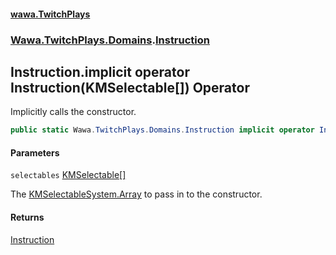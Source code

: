 #### [wawa.TwitchPlays](index.md 'index')
### [Wawa.TwitchPlays.Domains](Wawa.TwitchPlays.Domains.md 'Wawa.TwitchPlays.Domains').[Instruction](Instruction.md 'Wawa.TwitchPlays.Domains.Instruction')

## Instruction.implicit operator Instruction(KMSelectable[]) Operator

Implicitly calls the constructor.

```csharp
public static Wawa.TwitchPlays.Domains.Instruction implicit operator Instruction(KMSelectable[] selectables);
```
#### Parameters

<a name='Wawa.TwitchPlays.Domains.Instruction.op_ImplicitWawa.TwitchPlays.Domains.Instruction(KMSelectable[]).selectables'></a>

`selectables` [KMSelectable](https://docs.microsoft.com/en-us/dotnet/api/KMSelectable 'KMSelectable')[[]](https://docs.microsoft.com/en-us/dotnet/api/System.Array 'System.Array')

The [KMSelectable](https://docs.microsoft.com/en-us/dotnet/api/KMSelectable 'KMSelectable')[System.Array](https://docs.microsoft.com/en-us/dotnet/api/System.Array 'System.Array') to pass in to the constructor.

#### Returns
[Instruction](Instruction.md 'Wawa.TwitchPlays.Domains.Instruction')
